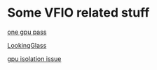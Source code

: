 # Some VFIO related stuff

[one gpu pass](https://www.reddit.com/r/VFIO/comments/982434/i_am_creating_a_guide_for_gpu_passthrough_with/)

[LookingGlass](https://www.reddit.com/r/linux/comments/8ay0ya/question_for_the_grey_beards_here_which_linux/dx2jhud/)

[gpu isolation issue](https://www.reddit.com/r/VFIO/comments/6kwsv0/gpu_wont_isolate/)
